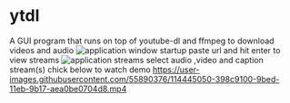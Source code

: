 # ytdl
A GUI program that runs on top of youtube-dl and ffmpeg to download videos and audio
![application window startup](https://user-images.githubusercontent.com/55890376/114443001-d3067380-9bea-11eb-986a-0c0e76d00070.JPG)
paste url and hit enter to view streams
![application streams](https://user-images.githubusercontent.com/55890376/114443555-735c9800-9beb-11eb-8047-6fc68908275a.JPG)
select audio ,video and caption stream(s)
chick below to watch demo
https://user-images.githubusercontent.com/55890376/114445050-398c9100-9bed-11eb-9b17-aea0be0704d8.mp4

